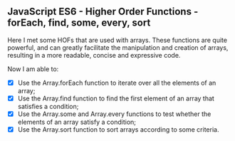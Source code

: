 ## JavaScript ES6 - Higher Order Functions - forEach, find, some, every, sort

Here I met some HOFs that are used with arrays. These functions are quite powerful, and can greatly facilitate the manipulation and creation of arrays, resulting in a more readable, concise and expressive code.

Now I am able to:
- [x] Use the Array.forEach function to iterate over all the elements of an array;
- [x] Use the Array.find function to find the first element of an array that satisfies a condition;
- [x] Use the Array.some and Array.every functions to test whether the elements of an array satisfy a condition;
- [x] Use the Array.sort function to sort arrays according to some criteria.